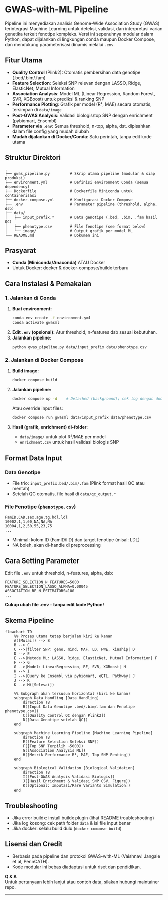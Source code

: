 # GWAS-with-ML Pipeline

Pipeline ini menyediakan analisis Genome-Wide Association Study (GWAS) terintegrasi Machine Learning untuk deteksi, validasi, dan interpretasi varian genetika terkait fenotipe kompleks. Versi ini sepenuhnya modular dalam Python, dapat dijalankan di lingkungan conda maupun Docker Compose, dan mendukung parameterisasi dinamis melalui `.env`.

## Fitur Utama

- **Quality Control** (Plink2): Otomatis pembersihan data genotipe (.bed/.bim/.fam)
- **Feature Selection**: Seleksi SNP relevan dengan LASSO, Ridge, ElasticNet, Mutual Information
- **Association Analysis**: Model ML (Linear Regression, Random Forest, SVR, XGBoost) untuk prediksi & ranking SNP
- **Performance Plotting**: Grafik per model (R², MAE) secara otomatis, tersimpan di `data/image`
- **Post-GWAS Analysis**: Validasi biologis/top SNP dengan enrichment (pybiomart, Ensembl)
- **Parameter via `.env`**: Semua threshold, n-top, alpha, dst. dipisahkan dalam file config yang mudah diubah
- **Mudah dijalankan di Docker/Conda**: Satu perintah, tanpa edit kode utama

## Struktur Direktori

```
.
├── gwas_pipeline.py         # Skrip utama pipeline (modular & siap produksi)
├── environment.yml          # Definisi environment Conda (semua dependency)
├── Dockerfile               # Dockerfile Miniconda untuk containerisasi
├── docker-compose.yml       # Konfigurasi Docker Compose
├── .env                     # Parameter pipeline (threshold, alpha, dsb)
├── data/
│   ├── input_prefix.*       # Data genotipe (.bed, .bim, .fam hasil QC)
│   ├── phenotype.csv        # File fenotipe (see format below)
│   └── image/               # Output grafik per model ML
└── README.md                # Dokumen ini
```

## Prasyarat

- **Conda (Miniconda/Anaconda)** ATAU Docker
- Untuk Docker: docker & docker-compose/buildx terbaru

## Cara Instalasi & Pemakaian

### 1. Jalankan di Conda

1. **Buat environment:**
    ```bash
    conda env create -f environment.yml
    conda activate gwasml
    ```
2. **Edit `.env` (opsional):** Atur threshold, n-features dsb sesuai kebutuhan.
3. **Jalankan pipeline:**
    ```bash
    python gwas_pipeline.py data/input_prefix data/phenotype.csv
    ```

### 2. Jalankan di Docker Compose

1. **Build image:**
    ```bash
    docker compose build
    ```
2. **Jalankan pipeline:**
    ```bash
    docker compose up -d    # Detached (background); cek log dengan docker compose logs -f gwasml
    ```
    Atau override input files:
    ```bash
    docker compose run gwasml data/input_prefix data/phenotype.csv
    ```

3. **Hasil (grafik, enrichment) di-folder**:
    - `data/image/` untuk plot R²/MAE per model
    - `enrichment.csv` untuk hasil validasi biologis SNP

## Format Data Input

### Data Genotipe
- File trio: `input_prefix.bed/.bim/.fam` (Plink format hasil QC atau mentah)
- Setelah QC otomatis, file hasil di `data/qc_output.*`

### File Fenotipe (`phenotype.csv`)
```csv
FamID,CAD,sex,age,tg,hdl,ldl
10002,1,1,60,NA,NA,NA
10004,1,2,50,55,23,75
...
```
- Minimal: kolom ID (FamID/IID) dan target fenotipe (misal: LDL)
- NA boleh, akan di-handle di preprocessing

## Cara Setting Parameter

Edit file `.env` untuk threshold, n-features, alpha, dsb:

```
FEATURE_SELECTION_N_FEATURES=5000
FEATURE_SELECTION_LASSO_ALPHA=0.00045
ASSOCIATION_RF_N_ESTIMATORS=100
...
```
**Cukup ubah file .env – tanpa edit kode Python!**

## Skema Pipeline

```mermaid
flowchart TD
    %% Proses utama tetap berjalan kiri ke kanan
    A([Mulai]) --> B
    B --> C
    C -->|filter SNP: geno, mind, MAF, LD, HWE, kinship| D
    D --> E
    E -->|Metode ML: LASSO, Ridge, ElasticNet, Mutual Information| F
    F --> G
    G -->|Model: LinearRegression, RF, SVR, XGBoost| H
    H --> I
    I -->|Query ke Ensembl via pybiomart, eQTL, Pathway| J
    J --> K
    K --> M([Selesai])

    %% Subgraph akan tersusun horizontal (kiri ke kanan)
    subgraph Data_Handling [Data Handling]
        direction TB
        B([Input Data Genotipe .bed/.bim/.fam dan Fenotipe phenotype.csv])
        C([Quality Control QC dengan Plink2])
        D([Data Genotipe setelah QC])
    end

    subgraph Machine_Learning_Pipeline [Machine Learning Pipeline]
        direction TB
        E([Feature Selection Seleksi SNP])
        F([Top SNP Terpilih ~5000])
        G([Association Analysis ML])
        H([Metrik Performance R², MAE, Top SNP Penting])
    end

    subgraph Biological_Validation [Biological Validation]
        direction TB
        I([Post-GWAS Analysis Validasi Biologis])
        J([Hasil Enrichment & Validasi SNP CSV, Figure])
        K([Optional: Imputasi/Rare Variants Simulation])
    end

```

## Troubleshooting

- Jika error buildx: install buildx plugin (lihat README troubleshooting)
- Jika log kosong: cek path folder `data` & isi file input benar
- Jika docker: selalu build dulu (`docker compose build`)

## Lisensi dan Credit

- Berbasis pada pipeline dan protokol GWAS-with-ML (Vaishnavi Jangale et al, PennCATH).
- Kode modular ini bebas diadaptasi untuk riset dan pendidikan.

**Q & A**  
Untuk pertanyaan lebih lanjut atau contoh data, silakan hubungi maintainer repo.

---